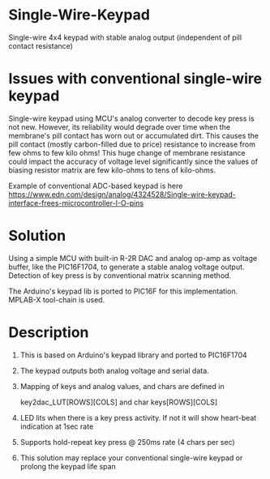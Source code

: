 # Single-Wire-Keypad
Single-wire 4x4 keypad with stable analog output (independent of pill contact resistance)

# Issues with conventional single-wire keypad
Single-wire keypad using MCU's analog converter to decode key press is not new. However, its reliability would degrade over time when the  membrane's pill contact has worn out or accumulated dirt. This causes the pill contact (mostly carbon-filled due to price) resistance to increase from few ohms to few kilo ohms! This huge change of membrane resistance could impact the accuracy of voltage level significantly since the values of biasing resistor matrix are few kilo-ohms to tens of kilo-ohms.

Example of conventional ADC-based keypad is here
https://www.edn.com/design/analog/4324528/Single-wire-keypad-interface-frees-microcontroller-I-O-pins

# Solution
Using a simple MCU with built-in R-2R DAC and analog op-amp as voltage buffer, like the PIC16F1704, to generate a stable analog voltage output. Detection of key press is by conventional matrix scanning method. 

The Arduino's keypad lib is ported to PIC16F for this implementation. MPLAB-X tool-chain is used.

# Description
1. This is based on Arduino's keypad library and ported to PIC16F1704
2. The keypad outputs both analog voltage and serial data.
3. Mapping of keys and analog values, and chars are defined in 
   
   key2dac_LUT[ROWS][COLS] and char keys[ROWS][COLS]
  
4. LED lits when there is a key press activity. If not it will show heart-beat indication at 1sec rate
5. Supports hold-repeat key press @ 250ms rate (4 chars per sec)
6. This solution may replace your conventional single-wire keypad or prolong the keypad life span
